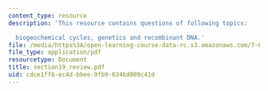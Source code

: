 ```yaml
---
content_type: resource
description: 'This resource contains questions of following topics:

  biogeochemical cycles, genetics and recombinant DNA.'
file: /media/https%3A/open-learning-course-data-rc.s3.amazonaws.com/7-014-introductory-biology-spring-2005/cdce1ff6ec4dbbee9fb96346d009c41d_section19_review.pdf
file_type: application/pdf
resourcetype: Document
title: section19_review.pdf
uid: cdce1ff6-ec4d-bbee-9fb9-6346d009c41d
---
```

